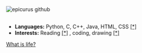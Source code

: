 ##
![epicurus github](https://github.com/user-attachments/assets/41d30e46-60f6-4e56-b7ec-24c841f60598)
##


- **Languages:** Python, C, C++, Java, HTML, CSS [[*]](https://github.com/pranavanand17/MindYourLanguage)
- **Interests:** Reading [[*]](https://www.goodreads.com/user/show/109514852-bharmony-103) , coding, drawing [[*]](https://pranavanand17.github.io/Gallery/)

[What is life?](<https://imgur.com/a/WsMFfar>)


<!--!
**pranavanand17/pranavanand17** is a ✨ _special_ ✨ repository because its `README.md` (this file) appears on your GitHub profile.

Here are some ideas to get you started:

- 🔭 I’m currently working on ...
- 🌱 I’m currently learning ...
- 👯 I’m looking to collaborate on ...
- 🤔 I’m looking for help with ...
- 💬 Ask me about ...
- 📫 How to reach me: ...
- 😄 Pronouns: ...
- ⚡ Fun fact: ...
-->

